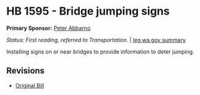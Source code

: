 # HB 1595 - Bridge jumping signs
**Primary Sponsor:** [Peter Abbarno](/person/leg/peter.abbarno.md)

*Status: First reading, referred to Transportation.* | [leg.wa.gov summary](https://app.leg.wa.gov/billsummary?BillNumber=1595&Year=2021)

Installing signs on or near bridges to provide information to deter jumping.

## Revisions
* [Original Bill](1/)